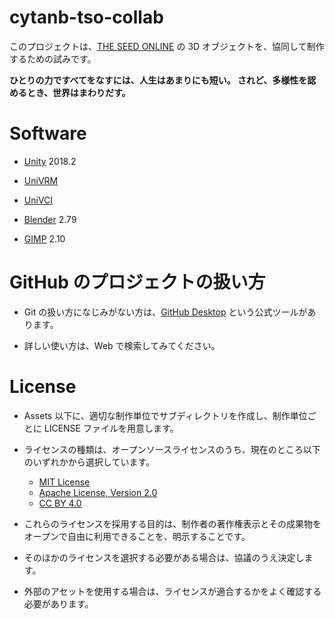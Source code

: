 # cytanb-tso-collab

このプロジェクトは、[THE SEED ONLINE](https://seed.online/) の 3D オブジェクトを、協同して制作するための試みです。

**ひとりの力ですべてをなすには、人生はあまりにも短い。
されど、多様性を認めるとき、世界はまわりだす。**

# Software

- [Unity](https://unity3d.com/) 2018.2

- [UniVRM](https://github.com/dwango/UniVRM)

- [UniVCI](https://github.com/virtual-cast/VCI)

- [Blender](https://www.blender.org/) 2.79

- [GIMP](https://www.gimp.org/) 2.10

# GitHub のプロジェクトの扱い方
- Git の扱い方になじみがない方は、[GitHub Desktop](https://desktop.github.com/) という公式ツールがあります。

- 詳しい使い方は、Web で検索してみてください。

# License
- Assets 以下に、適切な制作単位でサブディレクトリを作成し、制作単位ごとに LICENSE ファイルを用意します。

- ライセンスの種類は、オープンソースライセンスのうち、現在のところ以下のいずれかから選択しています。
    - [MIT License](https://opensource.org/licenses/MIT)
    - [Apache License, Version 2.0](https://opensource.org/licenses/Apache-2.0)
    - [CC BY 4.0](https://creativecommons.org/licenses/by/4.0/)

- これらのライセンスを採用する目的は、制作者の著作権表示とその成果物をオープンで自由に利用できることを、明示することです。

- そのほかのライセンスを選択する必要がある場合は、協議のうえ決定します。

- 外部のアセットを使用する場合は、ライセンスが適合するかをよく確認する必要があります。
